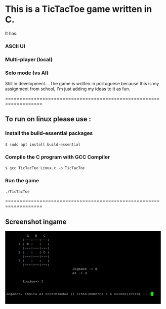 # This is a TicTacToe game written in C.

It has:

### ASCII UI

### Multi-player (local)

### Solo mode (vs AI)

Still in development...
The game is written in portuguese because this is my assignment from school, I'm just adding my ideas to it as fun.


===================================================================

## To run on linux please use :

### Install the build-essential packages

``$ sudo apt install build-essential``


### Compile the C program with GCC Compiler

``$ gcc TicTacToe_Linux.c -o TicTacToe``


### Run the game

``./TicTacToe``

===================================================================

## Screenshot ingame

![TicTacToe](https://github.com/XapiWave/Tic-Tac-Toe/blob/main/Img/screenshot_game.png?raw=true)
